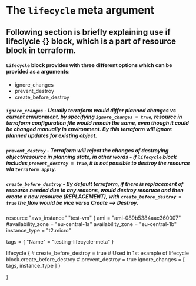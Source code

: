 # The `lifecycle` meta argument 
 


## Following section is briefly explaining use if lifeclycle {} block, which is a part of resource block in terraform.

#### `Lifecycle` block provides with three different options which can be provided as a arguments:

* ignore_changes
* prevent_destroy
* create_before_destroy


##### `ignore_changes` - Usually terraform would differ planned changes vs current environment, by specifying `ignore_changes = true`, resource in terraform configuration file would remain the same, even though it could be changed manually in environment. By this terraform will ignore planned updates for existing object.


##### `prevent_destroy` - Terraform will reject the changes of destroying object/resource in planning state, in other words - if `lifecycle` block includes `prevent_destroy = true`, it is not possible to destroy the resource via `terraform apply`.


##### `create_before_destroy` - By default terraform, if there is replacement of resource needed due to any reasons, would destroy resoruce and then create a new resource (REPLACEMENT), with `create_before_destroy = true` the flow would be vice versa Create --> Destroy.


resource "aws_instance" "test-vm" {
  ami               = "ami-089b5384aac360007"
#availability_zone = "eu-central-1a"
  availability_zone = "eu-central-1b"
  instance_type     = "t2.micro"


  tags = {
    "Name" = "testing-lifecycle-meta"
  }

  lifecycle {
    # create_before_destroy = true # Used in 1st example of lifecycle block.create_before_destroy 
    # prevent_destroy = true
    ignore_changes = [
      tags, instance_type
    ]
  }

}
